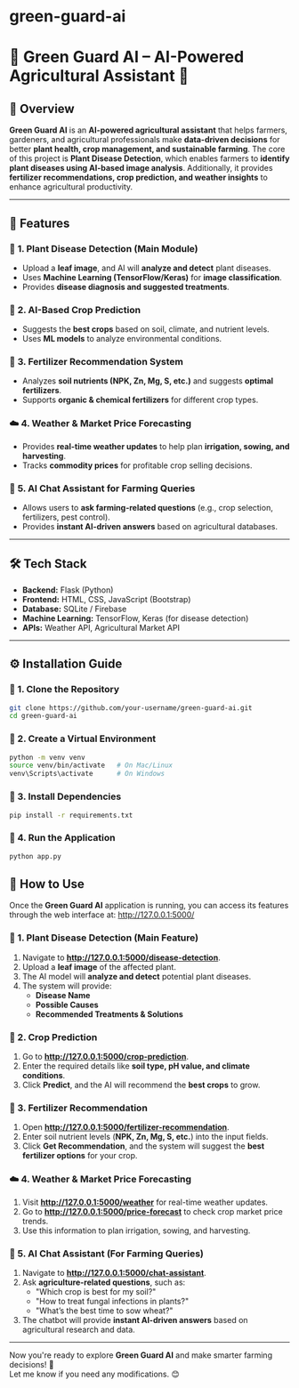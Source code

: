# green-guard-ai
# 🌿 Green Guard AI – AI-Powered Agricultural Assistant 🚀

<!-- ![Green Guard AI](https://your-image-url.com)  Replace with a relevant project banner -->

## 🌟 Overview

**Green Guard AI** is an **AI-powered agricultural assistant** that helps farmers, gardeners, and agricultural professionals make **data-driven decisions** for better **plant health, crop management, and sustainable farming**. The core of this project is **Plant Disease Detection**, which enables farmers to **identify plant diseases using AI-based image analysis**. Additionally, it provides **fertilizer recommendations, crop prediction, and weather insights** to enhance agricultural productivity.

---

## 🚀 Features

### 🌱 **1. Plant Disease Detection (Main Module)**

- Upload a **leaf image**, and AI will **analyze and detect** plant diseases.
- Uses **Machine Learning (TensorFlow/Keras)** for **image classification**.
- Provides **disease diagnosis and suggested treatments**.

### 🌾 **2. AI-Based Crop Prediction**

- Suggests the **best crops** based on soil, climate, and nutrient levels.
- Uses **ML models** to analyze environmental conditions.

### 🧪 **3. Fertilizer Recommendation System**

- Analyzes **soil nutrients (NPK, Zn, Mg, S, etc.)** and suggests **optimal fertilizers**.
- Supports **organic & chemical fertilizers** for different crop types.

### ☁️ **4. Weather & Market Price Forecasting**

- Provides **real-time weather updates** to help plan **irrigation, sowing, and harvesting**.
- Tracks **commodity prices** for profitable crop selling decisions.

### 💬 **5. AI Chat Assistant for Farming Queries**

- Allows users to **ask farming-related questions** (e.g., crop selection, fertilizers, pest control).
- Provides **instant AI-driven answers** based on agricultural databases.

---

## 🛠️ Tech Stack

- **Backend:** Flask (Python)
- **Frontend:** HTML, CSS, JavaScript (Bootstrap)
- **Database:** SQLite / Firebase
- **Machine Learning:** TensorFlow, Keras (for disease detection)
- **APIs:** Weather API, Agricultural Market API

---

## ⚙️ Installation Guide

### **🔹 1. Clone the Repository**

```bash
git clone https://github.com/your-username/green-guard-ai.git
cd green-guard-ai
```

### **🔹 2. Create a Virtual Environment**

```bash
python -m venv venv
source venv/bin/activate   # On Mac/Linux
venv\Scripts\activate      # On Windows
```

### **🔹 3. Install Dependencies**

```bash
pip install -r requirements.txt
```

### **🔹 4. Run the Application**

```bash
python app.py
```

## 🔬 How to Use

Once the **Green Guard AI** application is running, you can access its features through the web interface at: http://127.0.0.1:5000/

### **🌱 1. Plant Disease Detection (Main Feature)**

1. Navigate to **http://127.0.0.1:5000/disease-detection**.
2. Upload a **leaf image** of the affected plant.
3. The AI model will **analyze and detect** potential plant diseases.
4. The system will provide:
   - **Disease Name**
   - **Possible Causes**
   - **Recommended Treatments & Solutions**

### **🌾 2. Crop Prediction**

1. Go to **http://127.0.0.1:5000/crop-prediction**.
2. Enter the required details like **soil type, pH value, and climate conditions**.
3. Click **Predict**, and the AI will recommend the **best crops** to grow.

### **🧪 3. Fertilizer Recommendation**

1. Open **http://127.0.0.1:5000/fertilizer-recommendation**.
2. Enter soil nutrient levels (**NPK, Zn, Mg, S, etc.**) into the input fields.
3. Click **Get Recommendation**, and the system will suggest the **best fertilizer options** for your crop.

### **☁️ 4. Weather & Market Price Forecasting**

1. Visit **http://127.0.0.1:5000/weather** for real-time weather updates.
2. Go to **http://127.0.0.1:5000/price-forecast** to check crop market price trends.
3. Use this information to plan irrigation, sowing, and harvesting.

### **💬 5. AI Chat Assistant (For Farming Queries)**

1. Navigate to **http://127.0.0.1:5000/chat-assistant**.
2. Ask **agriculture-related questions**, such as:
   - "Which crop is best for my soil?"
   - "How to treat fungal infections in plants?"
   - "What’s the best time to sow wheat?"
3. The chatbot will provide **instant AI-driven answers** based on agricultural research and data.

---

Now you're ready to explore **Green Guard AI** and make smarter farming decisions! 🚀  
Let me know if you need any modifications. 😊
